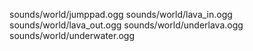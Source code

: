 sounds/world/jumppad.ogg
sounds/world/lava_in.ogg
sounds/world/lava_out.ogg
sounds/world/underlava.ogg
sounds/world/underwater.ogg